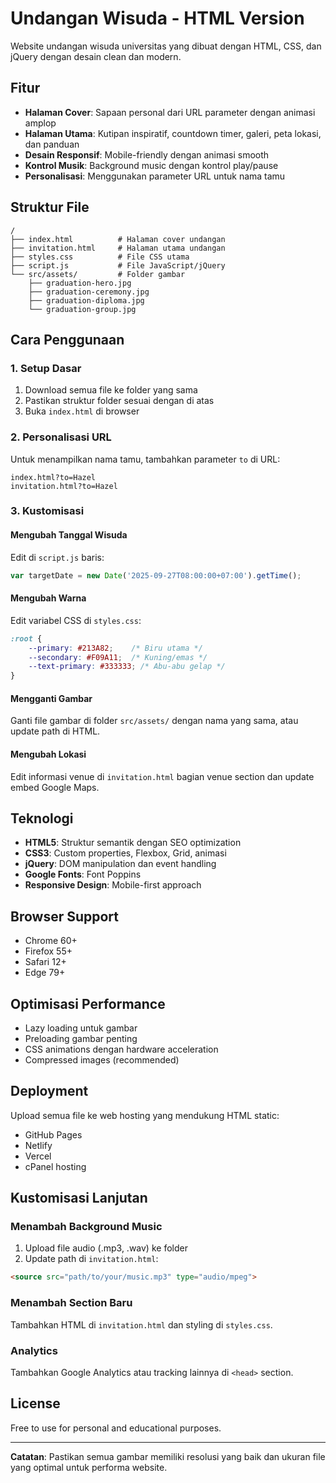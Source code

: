 # Undangan Wisuda - HTML Version

Website undangan wisuda universitas yang dibuat dengan HTML, CSS, dan jQuery dengan desain clean dan modern.

## Fitur

- **Halaman Cover**: Sapaan personal dari URL parameter dengan animasi amplop
- **Halaman Utama**: Kutipan inspiratif, countdown timer, galeri, peta lokasi, dan panduan
- **Desain Responsif**: Mobile-friendly dengan animasi smooth
- **Kontrol Musik**: Background music dengan kontrol play/pause
- **Personalisasi**: Menggunakan parameter URL untuk nama tamu

## Struktur File

```
/
├── index.html          # Halaman cover undangan
├── invitation.html     # Halaman utama undangan
├── styles.css          # File CSS utama
├── script.js           # File JavaScript/jQuery
└── src/assets/         # Folder gambar
    ├── graduation-hero.jpg
    ├── graduation-ceremony.jpg
    ├── graduation-diploma.jpg
    └── graduation-group.jpg
```

## Cara Penggunaan

### 1. Setup Dasar
1. Download semua file ke folder yang sama
2. Pastikan struktur folder sesuai dengan di atas
3. Buka `index.html` di browser

### 2. Personalisasi URL
Untuk menampilkan nama tamu, tambahkan parameter `to` di URL:
```
index.html?to=Hazel
invitation.html?to=Hazel
```

### 3. Kustomisasi

#### Mengubah Tanggal Wisuda
Edit di `script.js` baris:
```javascript
var targetDate = new Date('2025-09-27T08:00:00+07:00').getTime();
```

#### Mengubah Warna
Edit variabel CSS di `styles.css`:
```css
:root {
    --primary: #213A82;    /* Biru utama */
    --secondary: #F09A11;  /* Kuning/emas */
    --text-primary: #333333; /* Abu-abu gelap */
}
```

#### Mengganti Gambar
Ganti file gambar di folder `src/assets/` dengan nama yang sama, atau update path di HTML.

#### Mengubah Lokasi
Edit informasi venue di `invitation.html` bagian venue section dan update embed Google Maps.

## Teknologi

- **HTML5**: Struktur semantik dengan SEO optimization
- **CSS3**: Custom properties, Flexbox, Grid, animasi
- **jQuery**: DOM manipulation dan event handling
- **Google Fonts**: Font Poppins
- **Responsive Design**: Mobile-first approach

## Browser Support

- Chrome 60+
- Firefox 55+
- Safari 12+
- Edge 79+

## Optimisasi Performance

- Lazy loading untuk gambar
- Preloading gambar penting
- CSS animations dengan hardware acceleration
- Compressed images (recommended)

## Deployment

Upload semua file ke web hosting yang mendukung HTML static:
- GitHub Pages
- Netlify
- Vercel
- cPanel hosting

## Kustomisasi Lanjutan

### Menambah Background Music
1. Upload file audio (.mp3, .wav) ke folder
2. Update path di `invitation.html`:
```html
<source src="path/to/your/music.mp3" type="audio/mpeg">
```

### Menambah Section Baru
Tambahkan HTML di `invitation.html` dan styling di `styles.css`.

### Analytics
Tambahkan Google Analytics atau tracking lainnya di `<head>` section.

## License

Free to use for personal and educational purposes.

---

**Catatan**: Pastikan semua gambar memiliki resolusi yang baik dan ukuran file yang optimal untuk performa website.
